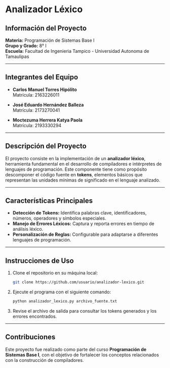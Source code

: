 
# **Analizador Léxico**

## **Información del Proyecto**

**Materia:** Programación de Sistemas Base I  
**Grupo y Grado:** 8° I  
**Escuela:** Facultad de Ingenieria Tampico - 
Universidad Autonoma de Tamaulipas

---

## **Integrantes del Equipo**

- **Carlos Manuel Torres Hipólito**  
  Matrícula: 2163226011  

- **José Eduardo Hernández Balleza**  
  Matrícula: 2173270041  

- **Moctezuma Herrera Katya Paola**  
  Matrícula: 2193330294  

---

## **Descripción del Proyecto**

El proyecto consiste en la implementación de un **analizador léxico**, herramienta fundamental en el desarrollo de compiladores e intérpretes de lenguajes de programación. Este componente tiene como propósito descomponer el código fuente en **tokens**, elementos básicos que representan las unidades mínimas de significado en el lenguaje analizado.

---

## **Características Principales**

- **Detección de Tokens:** Identifica palabras clave, identificadores, números, operadores y símbolos especiales.  
- **Manejo de Errores Léxicos:** Captura y reporta errores en tiempo de análisis léxico.  
- **Personalización de Reglas:** Configurable para adaptarse a diferentes lenguajes de programación.  

---

## **Instrucciones de Uso**

1. Clone el repositorio en su máquina local:  
   ```bash
   git clone https://github.com/usuario/analizador-lexico.git
   ```

2. Ejecute el programa con el siguiente comando:  
   ```bash
   python analizador_lexico.py archivo_fuente.txt
   ```

3. Revise el archivo de salida para consultar los tokens generados y los errores encontrados.

---

## **Contribuciones**

Este proyecto fue realizado como parte del curso **Programación de Sistemas Base I**, con el objetivo de fortalecer los conceptos relacionados con la construcción de compiladores.
